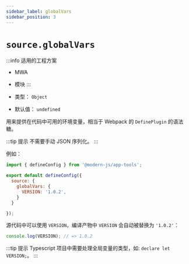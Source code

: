 ```yaml
---
sidebar_label: globalVars
sidebar_position: 3
---
```


# `source.globalVars`

:::info 适用的工程方案
* MWA
* 模块
:::

* 类型： `Object`
* 默认值： `undefined`


用来提供在代码中可用的环境变量，相当于 Webpack 的 `DefinePlugin` 的语法糖。

:::tip 提示
不需要手动 JSON 序列化。
:::

例如：

```javascript title="modern.config.js"
import { defineConfig } from '@modern-js/app-tools';

export default defineConfig({
  source: {
    globalVars: {
      VERSION: '1.0.2',
    }
  }

});
```

源代码中可以使用 `VERSION`，编译产物中 `VERSION` 会自动被替换为 `'1.0.2'`：

```javascript
console.log(VERSION); // => 1.0.2
```

:::tip 提示
Typescript 项目中需要处理全局变量的类型，如: `declare let VERSION;`。
:::
